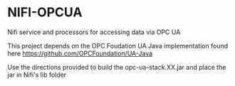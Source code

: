 # NIFI-OPCUA

Nifi service and processors for accessing data via OPC UA

This project depends on the OPC Foudation UA Java implementation found here https://github.com/OPCFoundation/UA-Java

Use the directions provided to build the opc-ua-stack.XX.jar and place the jar in Nifi's lib folder


